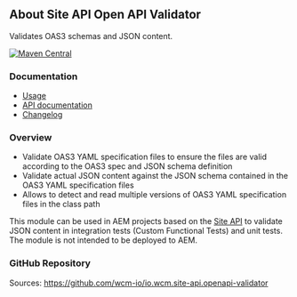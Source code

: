 ## About Site API Open API Validator

Validates OAS3 schemas and JSON content.

[![Maven Central](https://img.shields.io/maven-central/v/io.wcm/io.wcm.site-api.openapi-validator)](https://repo1.maven.org/maven2/io/wcm/io.wcm.site-api.openapi-validator/)


### Documentation

* [Usage][usage]
* [API documentation][apidocs]
* [Changelog][changelog]


### Overview

* Validate OAS3 YAML specification files to ensure the files are valid according to the OAS3 spec and JSON schema definition
* Validate actual JSON content against the JSON schema contained in the OAS3 YAML specification files
* Allows to detect and read multiple versions of OAS3 YAML specification files in the class path

This module can be used in AEM projects based on the [Site API][site-api] to validate JSON content in integration tests (Custom Functional Tests) and unit tests. The module is not intended to be deployed to AEM.

### GitHub Repository

Sources: https://github.com/wcm-io/io.wcm.site-api.openapi-validator


[usage]: usage.html
[apidocs]: apidocs/
[changelog]: changes.html
[site-api]: https://wcm.io/site-api/
